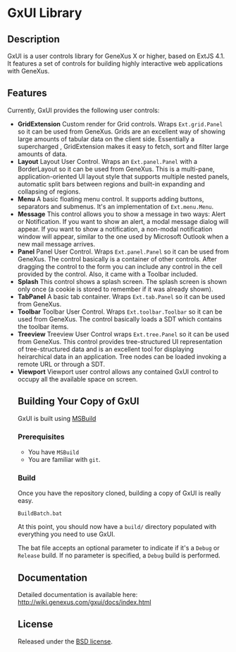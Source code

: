 # GxUI Library

## Description
GxUI is a user controls library for GeneXus X or higher, based on ExtJS 4.1. It features a set of controls for building highly interactive web  applications with GeneXus.

## Features
Currently, GxUI provides the following user controls:

* **GridExtension**
  Custom render for Grid controls. Wraps `Ext.grid.Panel` so it can be used from GeneXus. Grids are an excellent way of showing large amounts of tabular data on the client side. Essentially a supercharged <table>, GridExtension makes it easy to fetch, sort and filter large amounts of data.
* **Layout**
  Layout User Control. Wraps an `Ext.panel.Panel` with a BorderLayout so it can be used from GeneXus. This is a multi-pane, application-oriented UI layout style that supports multiple nested panels, automatic split bars between regions and built-in expanding and collapsing of regions.
* **Menu**
  A basic floating menu control. It supports adding buttons, separators and submenus. It's an implementation of `Ext.menu.Menu`.
* **Message**
  This control allows you to show a message in two ways: Alert or Notification. If you want to show an alert, a modal message dialog will appear. If you want to show a notification, a non-modal notification window will appear, similar to the one used by Microsoft Outlook when a new mail message arrives.
* **Panel**
  Panel User Control. Wraps `Ext.panel.Panel` so it can be used from GeneXus.
  The control basically is a container of other controls. After dragging the control to the form you can include any control in the cell provided by the control. Also, it came with a Toolbar included. 
* **Splash**
  This control shows a splash screen. The splash screen is shown only once (a cookie is stored to remember if it was already shown). 
* **TabPanel**
  A basic tab container. Wraps `Ext.tab.Panel` so it can be used from GeneXus.
* **Toolbar**
  Toolbar User Control. Wraps `Ext.toolbar.Toolbar` so it can be used from GeneXus. The control basically loads a SDT which contains the toolbar items.
* **Treeview**
  Treeview User Control wraps `Ext.tree.Panel` so it can be used from GeneXus. This control provides tree-structured UI representation of tree-structured data and is an excellent tool for displaying heirarchical data in an application. Tree nodes can be loaded invoking a remote URL or through a SDT. 
* **Viewport**
  Viewport user control allows any contained GxUI control to occupy all the available space on screen.

## Building Your Copy of GxUI
GxUI is built using [MSBuild](https://msdn.microsoft.com/en-us//library/dd393574.aspx)

### Prerequisites

* You have `MSBuild`
* You are familiar with `git`.

### Build

Once you have the repository cloned, building a copy of GxUI is really easy.

```
BuildBatch.bat
```
At this point, you should now have a `build/` directory populated with everything you need to use GxUI.

The bat file accepts an optional parameter to indicate if it's a `Debug` or `Release` build. If no parameter is specified, a `Debug` build is performed.

## Documentation
Detailed documentation is available here: http://wiki.genexus.com/gxui/docs/index.html

## License
Released under the [BSD license](http://opensource.org/licenses/BSD-3-Clause).

